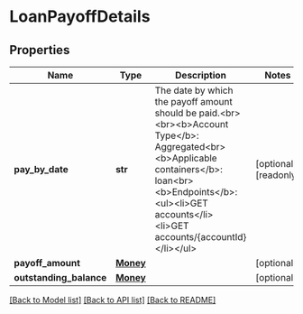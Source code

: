 # LoanPayoffDetails


## Properties
Name | Type | Description | Notes
------------ | ------------- | ------------- | -------------
**pay_by_date** | **str** | The date by which the payoff amount should be paid.&lt;br&gt;&lt;br&gt;&lt;b&gt;Account Type&lt;/b&gt;: Aggregated&lt;br&gt;&lt;b&gt;Applicable containers&lt;/b&gt;: loan&lt;br&gt;&lt;b&gt;Endpoints&lt;/b&gt;:&lt;ul&gt;&lt;li&gt;GET accounts&lt;/li&gt;&lt;li&gt;GET accounts/{accountId}&lt;/li&gt;&lt;/ul&gt; | [optional] [readonly] 
**payoff_amount** | [**Money**](Money.md) |  | [optional] 
**outstanding_balance** | [**Money**](Money.md) |  | [optional] 

[[Back to Model list]](../README.md#documentation-for-models) [[Back to API list]](../README.md#documentation-for-api-endpoints) [[Back to README]](../README.md)


